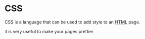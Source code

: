 # CSS

CSS is a language that can be used to add style to an [HTML](/wiki/HTML) page.

it is very useful to make your pages prettier